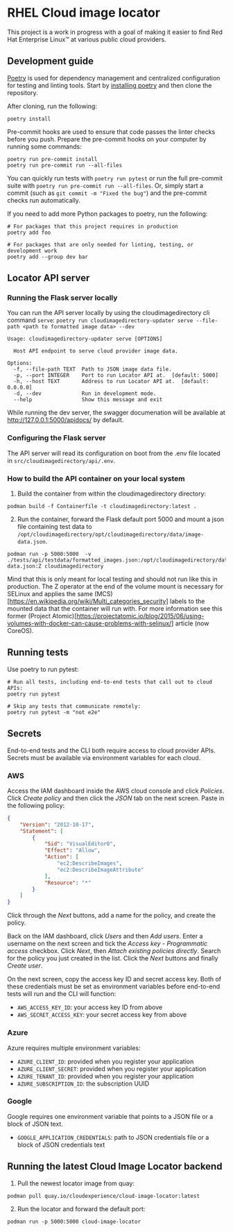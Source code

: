 # RHEL Cloud image locator

This project is a work in progress with a goal of making it easier to find Red
Hat Enterprise Linux™ at various public cloud providers.


## Development guide

[Poetry] is used for dependency management and centralized configuration for testing and
linting tools. Start by [installing poetry] and then clone the repository.

After cloning, run the following:

```console
poetry install
```

Pre-commit hooks are used to ensure that code passes the linter checks before you push.
Prepare the pre-commit hooks on your computer by running some commands:

```console
poetry run pre-commit install
poetry run pre-commit run --all-files
```

You can quickly run tests with `poetry run pytest` or run the full pre-commit suite with
`poetry run pre-commit run --all-files`. Or, simply start a commit (such as `git commit -m "Fixed the bug"`) and the pre-commit checks run automatically.

If you need to add more Python packages to poetry, run the following:

```console
# For packages that this project requires in production
poetry add foo

# For packages that are only needed for linting, testing, or development work
poetry add --group dev bar
```

## Locator API server

### Running the Flask server locally
You can run the API server locally by using the cloudimagedirectory cli command `serve`:
`poetry run cloudimagedirectory-updater serve --file-path <path to formatted image data> --dev`

```console
Usage: cloudimagedirectory-updater serve [OPTIONS]

  Host API endpoint to serve cloud provider image data.

Options:
  -f, --file-path TEXT  Path to JSON image data file.
  -p, --port INTEGER    Port to run Locator API at.  [default: 5000]
  -h, --host TEXT       Address to run Locator API at.  [default: 0.0.0.0]
  -d, --dev             Run in development mode.
  --help                Show this message and exit
```

While running the dev server, the swagger documenation will be available at
http://127.0.0.1:5000/apidocs/ by default.

### Configuring the Flask server
The API server will read its configuration on boot from the .env file located in
`src/cloudimagedirectory/api/.env`.

### How to build the API container on your local system
1. Build the container from within the cloudimagedirectory directory:
```
podman build -f Containerfile -t cloudimagedirectory:latest .
```

2. Run the container, forward the Flask default port 5000 and mount a json file containing test data to
`/opt/cloudimagedirectory/opt/cloudimagedirectory/data/image-data.json`.
```
podman run -p 5000:5000  -v ./tests/api/testdata/formatted_images.json:/opt/cloudimagedirectory/data/image-data.json:Z cloudimagedirectory
```
Mind that this is only meant for local testing and should not run like this in production. The Z operator at the end of the
volume mount is necessary for SELinux and applies the same (MCS)[https://en.wikipedia.org/wiki/Multi_categories_security]
labels to the mounted data that the container will run with. For more information see this former (Project Atomic)[https://projectatomic.io/blog/2015/06/using-volumes-with-docker-can-cause-problems-with-selinux/] article (now CoreOS).

## Running tests

Use poetry to run pytest:

```commandline
# Run all tests, including end-to-end tests that call out to cloud APIs:
poetry run pytest

# Skip any tests that communicate remotely:
poetry run pytest -m "not e2e"
```

[Poetry]: https://python-poetry.org/
[installing poetry]: https://python-poetry.org/docs/#installation

## Secrets

End-to-end tests and the CLI both require access to cloud provider APIs.
Secrets must be available via environment variables for each cloud.

### AWS

Access the IAM dashboard inside the AWS cloud console and click _Policies_.
Click _Create policy_ and then click the _JSON_ tab on the next screen.
Paste in the following policy:

```json
{
    "Version": "2012-10-17",
    "Statement": [
        {
            "Sid": "VisualEditor0",
            "Effect": "Allow",
            "Action": [
                "ec2:DescribeImages",
                "ec2:DescribeImageAttribute"
            ],
            "Resource": "*"
        }
    ]
}
```

Click through the _Next_ buttons, add a name for the policy, and create the policy.

Back on the IAM dashboard, click _Users_ and then _Add users_.
Enter a username on the next screen and tick the _Access key - Programmatic access_ checkbox.
Click _Next_, then _Attach existing policies directly_.
Search for the policy you just created in the list.
Click the _Next_ buttons and finally _Create user_.

On the next screen, copy the access key ID and secret access key.
Both of these credentials must be set as environment variables before end-to-end tests will run and the CLI will function:

* `AWS_ACCESS_KEY_ID`: your access key ID from above
* `AWS_SECRET_ACCESS_KEY`: your secret access key from above

### Azure

Azure requires multiple environment variables:

* `AZURE_CLIENT_ID`: provided when you register your application
* `AZURE_CLIENT_SECRET`: provided when you register your application
* `AZURE_TENANT_ID`: provided when you register your application
* `AZURE_SUBSCRIPTION_ID`: the subscription UUID

### Google

Google requires one environment variable that points to a JSON file or a block of JSON text.

* `GOOGLE_APPLICATION_CREDENTIALS`: path to JSON credentials file or a block of JSON credentials text

## Running the latest Cloud Image Locator backend
1. Pull the newest locator image from quay:
```
podman pull quay.io/cloudexperience/cloud-image-locator:latest
```

2. Run the locator and forward the default port:
```
podman run -p 5000:5000 cloud-image-locator
```
